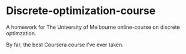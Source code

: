 # Discrete-optimization-course

A homework for The University of Melbourne online-course on discrete optimzation. 

By far, the best Coursera course I've ever taken.
